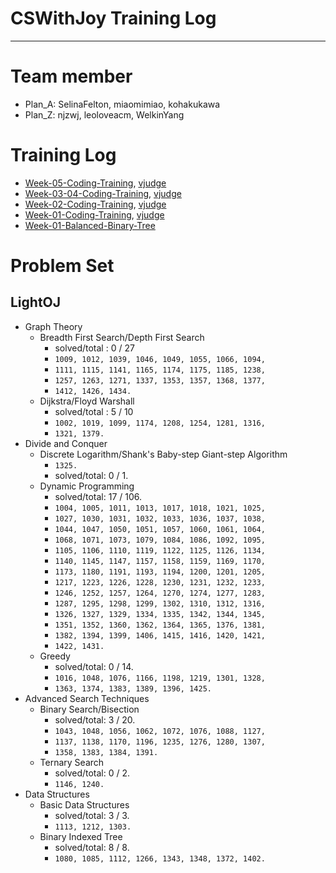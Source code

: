 # CSWithJoy Training Log
---
# Team member

* Plan_A: SelinaFelton, miaomimiao, kohakukawa
* Plan_Z: njzwj, leoloveacm, WelkinYang

# Training Log

* [Week-05-Coding-Training](https://github.com/CSWithJoy/Week-05-Coding-Training), [vjudge](http://acm.hust.edu.cn/vjudge/contest/view.action?cid=116057#overview)
* [Week-03-04-Coding-Training](https://github.com/CSWithJoy/Week-03-04-Coding-Training), [vjudge](http://acm.hust.edu.cn/vjudge/contest/view.action?cid=114291#overview)
* [Week-02-Coding-Training](https://github.com/CSWithJoy/Week-02-Coding-Training), [vjudge](http://acm.hust.edu.cn/vjudge/contest/toEditContest.action?cid=113422)
* [Week-01-Coding-Training](https://github.com/CSWithJoy/Week-01-Coding-Training), [vjudge](http://acm.hust.edu.cn/vjudge/contest/view.action?cid=113219#overview)
* [Week-01-Balanced-Binary-Tree](https://github.com/CSWithJoy/Week-01-Balanced-Binary-Tree)

# Problem Set
## LightOJ
* Graph Theory
	* Breadth First Search/Depth First Search
		* solved/total : 0 / 27
		* `1009, 1012, 1039, 1046, 1049, 1055, 1066, 1094,`
		* `1111, 1115, 1141, 1165, 1174, 1175, 1185, 1238,`
		* `1257, 1263, 1271, 1337, 1353, 1357, 1368, 1377,`
		* `1412, 1426, 1434.`
	* Dijkstra/Floyd Warshall
		* solved/total : 5 / 10
		* `1002, 1019, 1099, 1174, 1208, 1254, 1281, 1316,`
		* `1321, 1379.`	
* Divide and Conquer
	* Discrete Logarithm/Shank's Baby-step Giant-step Algorithm
		* `1325.`
		* solved/total: 0 / 1.
	* Dynamic Programming
		* solved/total: 17 / 106.
		* `1004, 1005, 1011, 1013, 1017, 1018, 1021, 1025,`
		* `1027, 1030, 1031, 1032, 1033, 1036, 1037, 1038,`
		* `1044, 1047, 1050, 1051, 1057, 1060, 1061, 1064,`
		* `1068, 1071, 1073, 1079, 1084, 1086, 1092, 1095,`
		* `1105, 1106, 1110, 1119, 1122, 1125, 1126, 1134,`
		* `1140, 1145, 1147, 1157, 1158, 1159, 1169, 1170,`
		* `1173, 1180, 1191, 1193, 1194, 1200, 1201, 1205,`
		* `1217, 1223, 1226, 1228, 1230, 1231, 1232, 1233,`
		* `1246, 1252, 1257, 1264, 1270, 1274, 1277, 1283,`
		* `1287, 1295, 1298, 1299, 1302, 1310, 1312, 1316,`
		* `1326, 1327, 1329, 1334, 1335, 1342, 1344, 1345,`
		* `1351, 1352, 1360, 1362, 1364, 1365, 1376, 1381,`
		* `1382, 1394, 1399, 1406, 1415, 1416, 1420, 1421,`
		* `1422, 1431.`
	* Greedy
		* solved/total: 0 / 14.
		* `1016, 1048, 1076, 1166, 1198, 1219, 1301, 1328,`
		* `1363, 1374, 1383, 1389, 1396, 1425.`
* Advanced Search Techniques
	* Binary Search/Bisection
		* solved/total: 3 / 20.
		* `1043, 1048, 1056, 1062, 1072, 1076, 1088, 1127,`
		* `1137, 1138, 1170, 1196, 1235, 1276, 1280, 1307,`
		* `1358, 1383, 1384, 1391.`
	* Ternary Search
		* solved/total: 0 / 2.
		* `1146, 1240.`
* Data Structures
	* Basic Data Structures
		* solved/total: 3 / 3.
		* `1113, 1212, 1303.`
	* Binary Indexed Tree
		* solved/total: 8 / 8.
		* `1080, 1085, 1112, 1266, 1343, 1348, 1372, 1402.`